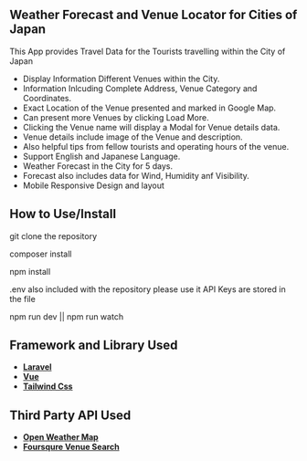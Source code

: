 ## Weather Forecast and Venue Locator for Cities of Japan

This App provides Travel Data for the Tourists travelling within the City of Japan

- Display Information Different Venues within the City.
- Information Inlcuding Complete Address, Venue Category and Coordinates.
- Exact Location of the Venue presented and marked in Google Map.
- Can present more Venues by clicking Load More.
- Clicking the Venue name will display a Modal for Venue details data.
- Venue details include image of the Venue and description.
- Also helpful tips from fellow tourists and operating hours of the venue.
- Support English and Japanese Language.
- Weather Forecast in the City for 5 days.
- Forecast also includes data for Wind, Humidity anf Visibility.
- Mobile Responsive Design and layout


## How to Use/Install


git clone the repository

composer install

npm install

.env also included with the repository please use it API Keys are stored in the file

npm run dev || npm run watch


## Framework and Library Used


- **[Laravel](https://laravel.com/)**
- **[Vue](https://vuejs.org/)**
- **[Tailwind Css](https://tailwindcss.com/)**

## Third Party API Used

- **[Open Weather Map](https://openweathermap.org/)**
- **[Foursqure Venue Search](https://foursquare.com/)**
